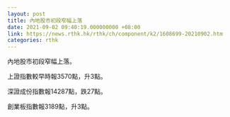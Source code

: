 ```yaml
---
layout: post
title: 內地股市初段窄幅上落
date: 2021-09-02 09:40:19.000000000 +08:00
link: https://news.rthk.hk/rthk/ch/component/k2/1608699-20210902.htm
categories: rthk
---
```


內地股市初段窄幅上落。

上證指數較早時報3570點，升3點。

深證成份指數報14287點，跌27點。

創業板指數報3189點，升3點。
